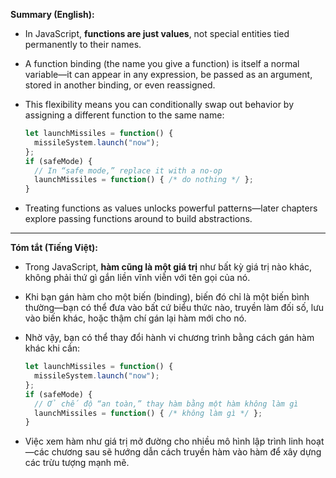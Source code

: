 **Summary (English):**

* In JavaScript, **functions are just values**, not special entities tied permanently to their names.
* A function binding (the name you give a function) is itself a normal variable—it can appear in any expression, be passed as an argument, stored in another binding, or even reassigned.
* This flexibility means you can conditionally swap out behavior by assigning a different function to the same name:

  ```js
  let launchMissiles = function() {
    missileSystem.launch("now");
  };
  if (safeMode) {
    // In “safe mode,” replace it with a no-op
    launchMissiles = function() { /* do nothing */ };
  }
  ```
* Treating functions as values unlocks powerful patterns—later chapters explore passing functions around to build abstractions.

---

**Tóm tắt (Tiếng Việt):**

* Trong JavaScript, **hàm cũng là một giá trị** như bất kỳ giá trị nào khác, không phải thứ gì gắn liền vĩnh viễn với tên gọi của nó.
* Khi bạn gán hàm cho một biến (binding), biến đó chỉ là một biến bình thường—bạn có thể đưa vào bất cứ biểu thức nào, truyền làm đối số, lưu vào biến khác, hoặc thậm chí gán lại hàm mới cho nó.
* Nhờ vậy, bạn có thể thay đổi hành vi chương trình bằng cách gán hàm khác khi cần:

  ```js
  let launchMissiles = function() {
    missileSystem.launch("now");
  };
  if (safeMode) {
    // Ở chế độ “an toàn,” thay hàm bằng một hàm không làm gì
    launchMissiles = function() { /* không làm gì */ };
  }
  ```
* Việc xem hàm như giá trị mở đường cho nhiều mô hình lập trình linh hoạt—các chương sau sẽ hướng dẫn cách truyền hàm vào hàm để xây dựng các trừu tượng mạnh mẽ.
